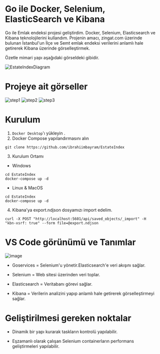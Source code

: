 # Go ile Docker, Selenium, ElasticSearch ve Kibana

Go ile Emlak endeksi projesi geliştirdim. Docker, Selenium, Elasticsearch ve Kibana teknolojilerini kullandım. 
Projenin amacı, zingat.com üzerinde bulunan İstanbul'un İlçe ve Semt emlak endeksi verilerini anlamlı hale getirerek Kibana üzerinde görselleştirmek.

Özetle mimari yapı aşağıdaki görseldeki gibidir.

![EstateIndexDiagram](https://user-images.githubusercontent.com/47785669/203158047-af4f13e7-0ab8-494d-ad9a-6cad308bb3a3.png)

# Projeye ait görseller
![step1](https://user-images.githubusercontent.com/47785669/203446807-00ce5a2f-3237-4cad-96ac-02461488bb2f.png)
![step2](https://user-images.githubusercontent.com/47785669/203446810-5f0d58b9-7f14-488f-8ecf-13c9b7e877bc.png)
![step3](https://user-images.githubusercontent.com/47785669/203446834-f00a6d8a-872b-4801-b826-ccfbf50fad0f.png)


# Kurulum

1. `Docker Desktop`'ı yükleyin .
2. Docker Compose yapılandırmasını alın

```
git clone https://github.com/ibrahiimbayram/EstateIndex
```


3. Kurulum Ortamı

* Windows

```
cd EstateIndex
docker-compose up -d
```


* Linux & MacOS

```
cd EstateIndex
docker-compose up -d
```

4. Kibana'ya export.ndjson dosyamızı import edelim.

```
curl -X POST "http://localhost:5601/api/saved_objects/_import" -H "kbn-xsrf: true" --form file=@export.ndjson
```

# VS Code görünümü ve Tanımlar

![image](https://user-images.githubusercontent.com/47785669/203442193-5ff1edfe-d0c4-466a-bee4-43b70bfb3e82.png)

* Goservices = Selenium'u yönetir.Elasticsearch'e veri akışını sağlar.

* Selenium = Web sitesi üzerinden veri toplar.

* Elasticsearch = Veritabanı görevi sağlar.

* Kibana =  Verilerin analizini yapıp anlamlı hale getirerek görselleştirmeyi sağlar.

# Geliştirilmesi gereken noktalar

* Dinamik bir yapı kurarak taskların kontrolü yapılabilir.

* Eşzamanlı olarak çalışan Selenium containerların performans geliştirmeleri yapılabilir.  
